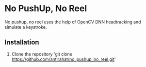 # No PushUp, No Reel
No pushup, no reel uses the help of OpenCV DNN headtracking and simulate a keystroke.

## Installation
1. Clone the repository
   'git clone https://github.com/antirahat/no_pushup_no_reel.git'



